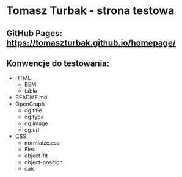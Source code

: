 # Tomasz Turbak - strona testowa

## GitHub Pages: https://tomaszturbak.github.io/homepage/

## Konwencje do testowania:

- HTML
  - BEM
  - table
- README.md
- OpenGraph
  - og:title
  - og:type
  - og:image
  - og:url
- CSS
  - normlaize.css
  - Flex
  - object-fit
  - object-position
  - calc
